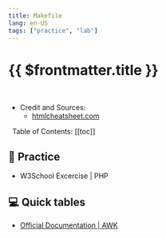 ```yaml
---
title: Makefile
lang: en-US
tags: ["practice", "lab"]
---
```


# {{ $frontmatter.title }}

<TagBadge />

&nbsp;
&nbsp;
- Credit and Sources:
  - [htmlcheatsheet.com](https://htmlcheatsheet.com/)


&nbsp;
Table of Contents:
[[toc]]

## 🎯 Practice
- W3School Excercise | PHP 

## 💻 Quick tables

- [Official Documentation | AWK](https://www.gnu.org/software/gawk/manual/gawk.html)

<table-code>

<table-row-code title="IN"  
code="
SELECT * FROM users WHERE dept IN ('design', 'sales');
" />

<table-row-code title="Multipart File Upload"  
code='
curl -v -include --form key1=value1 --form upload=@localfilename URL
'/>

</table-code>